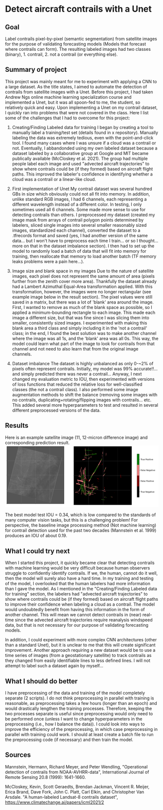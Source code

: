 # Detect aircraft contrails with a Unet
## Goal
Label contrails pixel-by-pixel (semantic segmentation) from satellite images for the purpose of validating forecasting models (Models that forecast where contrails can form). The resulting labeled images had two classes (binary), 1. contrail, 2. not a contrail (or everything else).

## Summary of project
This project was mainly meant for me to experiment with applying a CNN to a large dataset. As the title states, I aimed to automate the detection of contrails from satellite images with a Unet. Before this project, I had taken Andrew Ngs online machine learning specialization course and implemented a Unet, but it was all spoon-fed to me, the student, so relatively quick and easy. Upon implementing a Unet on my contrail dataset, I quickly ran into problems that were not covered in the class. Here I list some of the challenges that I had to overcome for this project:

1. Creating/Finding Labeled data for training
I began by creating a tool to manually label a training/test set (details found in x repository). Manually labeling the data was extremely tedious, even with the point-and-click tool. I found many cases where I was unsure if a cloud was a contrail or not. Eventually, I abbandonded using my own labeled dataset because a dataset labeled by a collaborative group at Google and MIT became publically available (McCloskey et al. 2021). The group had multiple people label each image and used "advected aircraft trajectories" to show where contrails could be (if they formed) based on aircraft flight paths. This improved the labeler's confidence in identifying whether a cloud was a contrail or a linear-like cloud.

2. First implementation of Unet
My contrail dataset was several hundred GBs in size which obviously could not all fit into memory. In addition, unlike standard RGB images, I had 6 channels, each representing a different wavelength instead of a different color. In testing, I only sometimes used all 6 channels. Some made more sense to use for detecting contrails than others. I preprocessed my dataset (created my image mask from arrays of contrail polygon points determined by labelers, sliced single images into several smaller reasonably sized images, standardized each channel), converted the dataset to a .tfrecords format and saved (yes, I had another version of the same data... but I won't have to preprocess each time I train... or so I thought... more on that in the dataset imbalance section). I then had to set up the model to randomly load a batch of data that will fit into memory for training, then reallocate that memory to load another batch (TF memory leaks problems were a pain here...). 

3. Image size and blank space in my images
Due to the nature of satellite images, each pixel does not represent the same amount of area (pixels further from the zenith cover more area). Thankfully the dataset already had a Lambert Azimuthal Equal-Area transformation applied. With this transformation, however, the images were no longer rectangular (see example image below in the result section). The pixel values were still saved in a matrix, but there was a lot of 'blank' area around the image. First, I wanted to remove as much of the blank space as possible, so I applied a minimum-bounding rectangle to each image. This made each image a different size, but that was fine since I was slicing them into smaller, consistently sized images. I experimented with making this blank area a third class and simply including it in the 'not a contrail' class; in the end, I found the best solution was to make another channel where the image was all 1s, and the 'blank' area was all 0s. This way, the model could learn what part of the image to look for contrails from that channel and not need to also learn that from the original image channels.

4. Dataset imbalance
The dataset is highly unbalanced as only 0-~2% of pixels often represent contrails. Initially, my model was 99% accurate!!... and simply predicted there was never a contrail... Anyway, I next changed my evaluation metric to IOU, then experimented with versions of loss functions that reduced the relative loss for well-classified classes (the not a contrail class). I also performed some image augmentation methods to shift the balance (removing some images with no contrails, duplicating+rotating/flipping images with contrails... etc. This added several more hyperparameters to test and resulted in several different preprocessed versions of the data.

## Results
Here is an example satellite image (11, 12-micron difference image) and corresponding prediction result.
![result](result.PNG)

The best model test IOU = 0.34, which is low compared to the standards of many computer vision tasks, but this is a challenging problem! For perspective, the baseline image processing method (Not machine learning) for contrail detection used for the past two decades (Mannstein et al. 1999) produces an IOU of about 0.19.

## What I could try next
When I started this project, it quickly became clear that detecting contrails with machine learning would be very difficult because human observers struggle to confidently identify contrails. If we, the human, cannot do it well, then the model will surely also have a hard time. In my training and testing of the model, I overlooked that the human labelers had more information than I gave the model. As I mentioned in the "Creating/Finding Labeled data for training" section, the labelers had "advected aircraft trajectories" to show where contrails could be (if they formed) based on aircraft flight paths to improve their confidence when labeling a cloud as a contrail. The model would undoubtedly benefit from having this information in the form of another channel. This will mean we cannot detect contrails in (near) real-time since the advected aircraft trajectories require reanalysis windspeed data, but that is not necessary for our purpose of validating forecasting models. 

In addition, I could experiment with more complex CNN architectures (other than a standard Unet), but it is unclear to me that this will create significant improvement. Another approach requiring a new dataset would be to use a time series of images (from a geostationary satellite) to track contrails as they changed from easily identifiable lines to less defined lines. I will not attempt to label such a dataset again by myself...

## What I should do better
I have preprocessing of the data and training of the model completely separate (2 scripts). I do not think preprocessing in parallel with training is reasonable, as preprocessing takes a few hours (longer than an epoch) and would drastically lengthen the training processes. Therefore, keeping the two processes separate is useful since preprocessing would only need to be performed once (unless I want to change hyperparameters in the preprocessing (i.e., how I balance the data)). I could look into ways to improve the efficiency of the preprocessing, in which case preprocessing in parallel with training could work. I should at least create a batch file to run the preprocessing code (if necessary) and then train the model.

## Sources
Mannstein, Hermann, Richard Meyer, and Peter Wendling, "Operational detection of contrails from NOAA-AVHRR-data", International Journal of Remote Sensing 20.8 (1999): 1641-1660.

McCloskey, Kevin, Scott Geraedts, Brendan Jackman, Vincent R. Meijer, Erica Brand, Dave Fork, John C. Platt, Carl Elkin, and Christopher Van Arsdale. "A human-labeled Landsat-8 contrails dataset", https://www.climatechange.ai/papers/icml2021/2



